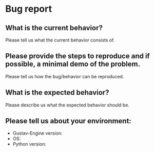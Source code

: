 # Bug report

## What is the current behavior?

Please tell us what the current behavior consists of.

## Please provide the steps to reproduce and if possible, a minimal demo of the problem.

Please tell us how the bug/behavior can be reproduced.

## What is the expected behavior?

Please describe us what the expected behavior should be.

## Please tell us about your environment:

- Gustav-Engine version: ` `
- OS: ` `
- Python version: ` `
